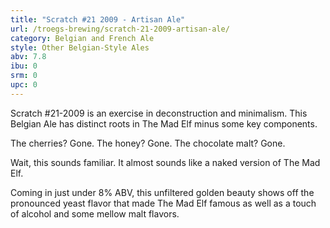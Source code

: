 ```yaml
---
title: "Scratch #21 2009 - Artisan Ale"
url: /troegs-brewing/scratch-21-2009-artisan-ale/
category: Belgian and French Ale
style: Other Belgian-Style Ales
abv: 7.8
ibu: 0
srm: 0
upc: 0
---
```

Scratch #21-2009 is an exercise in deconstruction and minimalism. This Belgian Ale has distinct roots in The Mad Elf minus some key components.
 
The cherries? Gone.
The honey? Gone.
The chocolate malt? Gone.

Wait, this sounds familiar. It almost sounds like a naked version of The Mad Elf.
 
Coming in just under 8% ABV, this unfiltered golden beauty shows off the pronounced yeast flavor that made The Mad Elf famous as well as a touch of alcohol and some mellow malt flavors.
